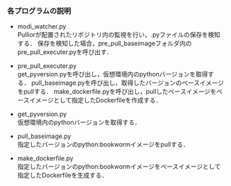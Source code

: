 ### 各プログラムの説明
- modi_watcher.py  
Pulliorが配置されたリポジトリ内の監視を行い，.pyファイルの保存を検知する．
保存を検知した場合，pre_pull_baseimageフォルダ内のpre_pull_executer.pyを呼び出す．

- pre_pull_executer.py  
get_pyversion.pyを呼び出し，仮想環境内のpythonバージョンを取得する．
pull_baseimage.pyを呼び出し，取得したバージョンのベースイメージをpullする．
make_dockerfile.pyを呼び出し，pullしたベースイメージをベースイメージとして指定したDockerfileを作成する．

- get_pyversion.py  
仮想環境内のpythonバージョンを取得する．

- pull_baseimage.py  
指定したバージョンのpython:bookwormイメージをpullする．

- make_dockerfile.py  
指定したバージョンのpython:bookwormイメージをベースイメージとして指定したDockerfileを生成する．
